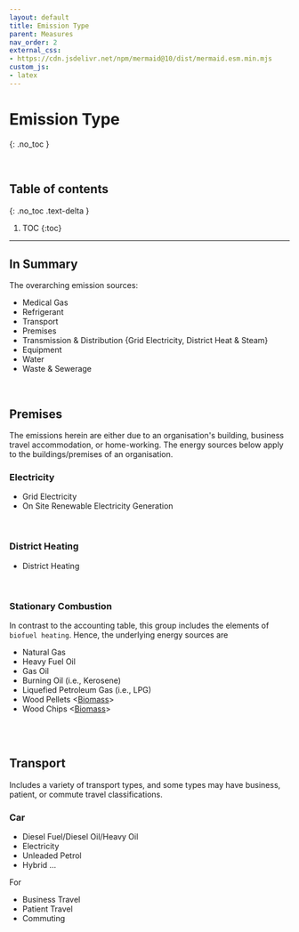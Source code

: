 ```yaml
---
layout: default
title: Emission Type
parent: Measures
nav_order: 2
external_css:
- https://cdn.jsdelivr.net/npm/mermaid@10/dist/mermaid.esm.min.mjs
custom_js:
- latex
---
```


# Emission Type
{: .no_toc }

<br>

## Table of contents
{: .no_toc .text-delta }

1. TOC
   {:toc}

---


## In Summary

The overarching emission sources:

* Medical Gas
* Refrigerant
* Transport
* Premises
* Transmission & Distribution {Grid Electricity, District Heat & Steam}
* Equipment
* Water
* Waste & Sewerage

<br>


## Premises

The emissions herein are either due to an organisation's building, business travel accommodation, or home-working.  The energy sources below apply to the buildings/premises of an organisation.

### Electricity

* Grid Electricity
* On Site Renewable Electricity Generation

<br>

### District Heating

* District Heating

<br>

### Stationary Combustion

In contrast to the accounting table, this group includes the elements of `biofuel heating`.  Hence, the underlying energy sources are

* Natural Gas <fuel gas>
* Heavy Fuel Oil <fuel oil>
* Gas Oil <fuel oil>
* Burning Oil (i.e., Kerosene) <fuel oil>
* Liquefied Petroleum Gas (i.e., LPG) <fuel gas>
* Wood Pellets <[Biomass](https://www.eia.gov/energyexplained/biomass/)>
* Wood Chips <[Biomass](https://www.eia.gov/energyexplained/biomass/)>

<br>
<br>

## Transport

Includes a variety of transport types, and some types may have business, patient, or commute travel classifications.


### Car

* Diesel Fuel/Diesel Oil/Heavy Oil <fuel oil>
* Electricity
* Unleaded Petrol <light oil>
* Hybrid $\ldots$

For

* Business Travel
* Patient Travel
* Commuting







